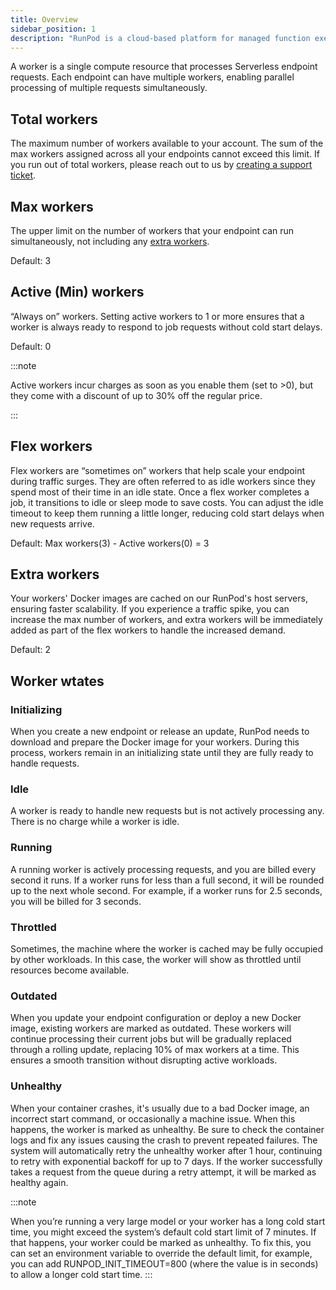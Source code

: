 ```yaml
---
title: Overview
sidebar_position: 1
description: "RunPod is a cloud-based platform for managed function execution, offering fully managed infrastructure, automatic scaling, flexible language support, and seamless integration, allowing developers to focus on code and deploy it easily."
---
```


A worker is a single compute resource that processes Serverless endpoint requests. Each endpoint can have multiple workers, enabling parallel processing of multiple requests simultaneously.

## Total workers

The maximum number of workers available to your account. The sum of the max workers assigned across all your endpoints cannot exceed this limit. If you run out of total workers, please reach out to us by [creating a support ticket](https://contact.runpod.io/).

## Max workers

The upper limit on the number of workers that your endpoint can run simultaneously, not including any [extra workers](#extra-workers).

Default: 3

## Active (Min) workers

“Always on” workers. Setting active workers to 1 or more ensures that a worker is always ready to respond to job requests without cold start delays.

Default: 0

:::note

Active workers incur charges as soon as you enable them (set to >0), but they come with a discount of up to 30% off the regular price.

:::

## Flex workers

Flex workers are “sometimes on” workers that help scale your endpoint during traffic surges. They are often referred to as idle workers since they spend most of their time in an idle state. Once a flex worker completes a job, it transitions to idle or sleep mode to save costs. You can adjust the idle timeout to keep them running a little longer, reducing cold start delays when new requests arrive.

Default: Max workers(3) - Active workers(0) = 3

## Extra workers

Your workers' Docker images are cached on our RunPod's host servers, ensuring faster scalability. If you experience a traffic spike, you can increase the max number of workers, and extra workers will be immediately added as part of the flex workers to handle the increased demand.

Default: 2

## Worker wtates

### Initializing

When you create a new endpoint or release an update, RunPod needs to download and prepare the Docker image for your workers. During this process, workers remain in an initializing state until they are fully ready to handle requests.

### Idle

A worker is ready to handle new requests but is not actively processing any. There is no charge while a worker is idle.

### Running

A running worker is actively processing requests, and you are billed every second it runs. If a worker runs for less than a full second, it will be rounded up to the next whole second. For example, if a worker runs for 2.5 seconds, you will be billed for 3 seconds.

### Throttled

Sometimes, the machine where the worker is cached may be fully occupied by other workloads. In this case, the worker will show as throttled until resources become available.

### Outdated

When you update your endpoint configuration or deploy a new Docker image, existing workers are marked as outdated. These workers will continue processing their current jobs but will be gradually replaced through a rolling update, replacing 10% of max workers at a time. This ensures a smooth transition without disrupting active workloads.

### Unhealthy

When your container crashes, it's usually due to a bad Docker image, an incorrect start command, or occasionally a machine issue. When this happens, the worker is marked as unhealthy. Be sure to check the container logs and fix any issues causing the crash to prevent repeated failures.
The system will automatically retry the unhealthy worker after 1 hour, continuing to retry with exponential backoff for up to 7 days. If the worker successfully takes a request from the queue during a retry attempt, it will be marked as healthy again.

:::note

When you’re running a very large model or your worker has a long cold start time, you might exceed the system’s default cold start limit of 7 minutes. If that happens, your worker could be marked as unhealthy. To fix this, you can set an environment variable to override the default limit, for example, you can add RUNPOD_INIT_TIMEOUT=800 (where the value is in seconds) to allow a longer cold start time.
:::
